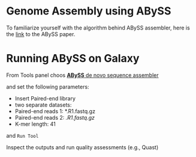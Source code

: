 # Genome Assembly using ABySS

To familiarize yourself with the algorithm behind ABySS assembler, here is the [link](https://genome.cshlp.org/content/27/5/768.full.pdf+html) to the ABySS paper.

# Running ABySS on Galaxy

From Tools panel choos [**ABySS** de novo sequence assembler](https://usegalaxy.eu/root?tool_id=toolshed.g2.bx.psu.edu/repos/iuc/abyss/abyss-pe/2.3.4+galaxy1)

and set the following parameters:

- Insert Paired-end library
- two separate datasets: 
- Paired-end reads 1: *.R1.fastq.gz
- Paired-end reads 2: *.R1.fastq.gz*
- K-mer length: 41

and `Run Tool`

Inspect the outputs and run quality assessments (e.g., Quast)
